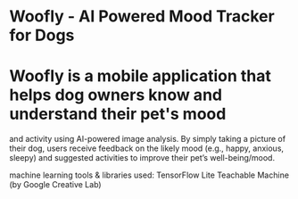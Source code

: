 # Woofly - AI Powered Mood Tracker for Dogs

# Woofly is a mobile application that helps dog owners know and understand their pet's mood 
and activity using AI-powered image analysis. By simply taking a picture of their dog, users 
receive feedback on the likely mood (e.g., happy, anxious, sleepy) and suggested activities 
to improve their pet’s well-being/mood.

machine learning tools & libraries used:
TensorFlow Lite
Teachable Machine (by Google Creative Lab)
